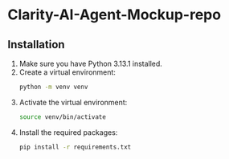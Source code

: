 # Clarity-AI-Agent-Mockup-repo

## Installation

1. Make sure you have Python 3.13.1 installed.
2. Create a virtual environment:
    ```bash
    python -m venv venv
    ```
3. Activate the virtual environment:
    ```bash
    source venv/bin/activate
    ```
4. Install the required packages:
    ```bash
    pip install -r requirements.txt
    ```